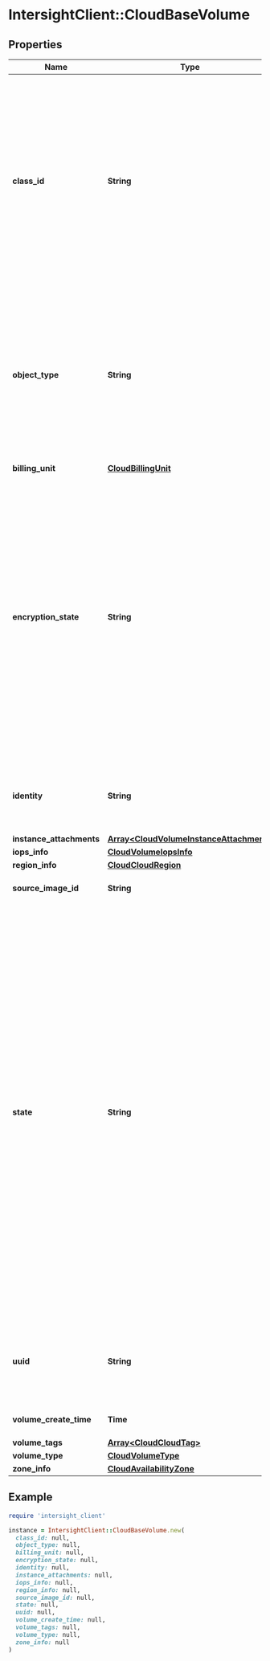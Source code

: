 # IntersightClient::CloudBaseVolume

## Properties

| Name | Type | Description | Notes |
| ---- | ---- | ----------- | ----- |
| **class_id** | **String** | The fully-qualified name of the instantiated, concrete type. This property is used as a discriminator to identify the type of the payload when marshaling and unmarshaling data. The enum values provides the list of concrete types that can be instantiated from this abstract type. | [default to &#39;cloud.AwsVolume&#39;] |
| **object_type** | **String** | The fully-qualified name of the instantiated, concrete type. The value should be the same as the &#39;ClassId&#39; property. The enum values provides the list of concrete types that can be instantiated from this abstract type. | [default to &#39;cloud.AwsVolume&#39;] |
| **billing_unit** | [**CloudBillingUnit**](CloudBillingUnit.md) |  | [optional] |
| **encryption_state** | **String** | Encryption state of this volume.For example ENCRYPTED, NOT ENCRYPTED, etc. * &#x60;Automatic&#x60; - Volume encryption state is automatic.Cloud provider takes the decision of when to encrypt the data. * &#x60;Encrypted&#x60; - Volume data is encrypted. Can be decrypted only by authorized users. * &#x60;Not_Encrypted&#x60; - Volume data is not encrypted. | [optional][readonly][default to &#39;Automatic&#39;] |
| **identity** | **String** | The internally generated identity of this VM. It aids in uniquely identifying the volume object. | [optional][readonly] |
| **instance_attachments** | [**Array&lt;CloudVolumeInstanceAttachment&gt;**](CloudVolumeInstanceAttachment.md) |  | [optional] |
| **iops_info** | [**CloudVolumeIopsInfo**](CloudVolumeIopsInfo.md) |  | [optional] |
| **region_info** | [**CloudCloudRegion**](CloudCloudRegion.md) |  | [optional] |
| **source_image_id** | **String** | Source Image Id used for the volume. | [optional][readonly] |
| **state** | **String** | The volume state.For example AVAILABLE, IN_USE, DELETED, etc. * &#x60;UnRecognized&#x60; - Volume is in unrecognized state. * &#x60;Pending&#x60; - Volume is  in pending state, due to errors encountered during volume creation. * &#x60;Bound&#x60; - Volume is in bound state. * &#x60;Available&#x60; - Volume is in available state. * &#x60;Error&#x60; - Volume is in error state. * &#x60;Released&#x60; - Volume is in released state. * &#x60;in-use&#x60; - Volume is in in-use state. * &#x60;Creating&#x60; - Volume is in creating state. * &#x60;Deleting&#x60; - Volume is in deleting state. * &#x60;Deleted&#x60; - Volume is in deleted state. | [optional][readonly][default to &#39;UnRecognized&#39;] |
| **uuid** | **String** | UUID (Universally Unique IDentifier) is a 128-bit value used for unique identification of Volume. | [optional][readonly] |
| **volume_create_time** | **Time** | Time when this volume is created. | [optional][readonly] |
| **volume_tags** | [**Array&lt;CloudCloudTag&gt;**](CloudCloudTag.md) |  | [optional] |
| **volume_type** | [**CloudVolumeType**](CloudVolumeType.md) |  | [optional] |
| **zone_info** | [**CloudAvailabilityZone**](CloudAvailabilityZone.md) |  | [optional] |

## Example

```ruby
require 'intersight_client'

instance = IntersightClient::CloudBaseVolume.new(
  class_id: null,
  object_type: null,
  billing_unit: null,
  encryption_state: null,
  identity: null,
  instance_attachments: null,
  iops_info: null,
  region_info: null,
  source_image_id: null,
  state: null,
  uuid: null,
  volume_create_time: null,
  volume_tags: null,
  volume_type: null,
  zone_info: null
)
```


